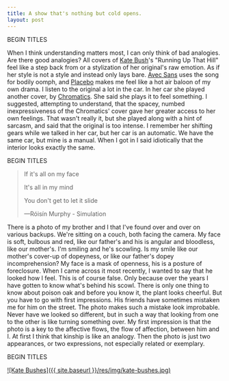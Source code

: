 ```yaml
---
title: A show that's nothing but cold opens.
layout: post
---
```


BEGIN TITLES

When I think understanding matters most, I can only think of bad analogies. Are there good analogies? All covers of [Kate Bush][1]'s "Running Up That Hill" feel like a step back from or a stylization of her original's raw emotion. As if her style is not a style and instead only lays bare. [Avec Sans][2] uses the song for bodily oomph, and [Placebo][3] makes me feel like a hot air baloon of my own drama. I listen to the original a lot in the car. In her car she played another cover, by [Chromatics][4]. She said she plays it to feel something. I suggested, attempting to understand, that the spacey, numbed inexpressiveness of the Chromatics' cover gave her greater access to her own feelings. That wasn't really it, but she played along with a hint of sarcasm, and said that the original is too intense. I remember her shifting gears while we talked in her car, but her car is an automatic. We have the same car, but mine is a manual. When I got in I said idiotically that the interior looks exactly the same.

BEGIN TITLES

> If it's all on my face
> 
> It's all in my mind
> 
> You don't get to let it slide
>
> &mdash;Róisín Murphy - Simulation

There is a photo of my brother and I that I've found over and over on various backups. We're sitting on a couch, both facing the camera. My face is soft, bulbous and red, like our father's and his is angular and bloodless, like our mother's. I'm smiling and he's scowling. Is my smile like our mother's cover-up of dopeyness, or like our father's dopey incomprehension? My face is a mask of openness, his is a posture of foreclosure. When I came across it most recently, I wanted to say that he looked how I feel. This is of course false. Only because over the years I have gotten to know what's behind his scowl. There is only one thing to know about poison oak and before you know it, the plant looks cheerful. But you have to go with first impressions. His friends have sometimes mistaken me for him on the street. The photo makes such a mistake look improbable. Never have we looked so different, but in such a way that looking from one to the other is like turning something over. My first impression is that the photo is a key to the affective flows, the flow of affection, between him and I. At first I think that kinship is like an analogy. Then the photo is just two appearances, or two expressions, not especially related or exemplary.

BEGIN TITLES

[![Kate Bushes]({{ site.baseurl }}/res/img/kate-bushes.jpg)][5]

[1]: https://www.youtube.com/watch?v=wp43OdtAAkM

[2]: https://www.youtube.com/watch?v=Ejg_JdAx59w

[3]: https://www.youtube.com/watch?v=x5GuBa4Bbnw

[4]: https://www.youtube.com/watch?v=Mgv88ZLi6LY

[5]: https://www.youtube.com/watch?v=mzZsrGJJDH8